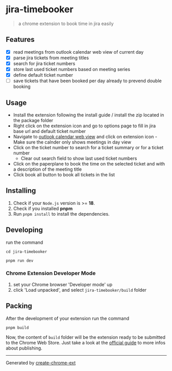 # jira-timebooker

> a chrome extension to book time in jira easily

## Features

-  [x] read meetings from outlook calendar web view of current day
-  [x] parse jira tickets from meeting titles
-  [x] search for jira ticket numbers
-  [x] store last used ticket numbers based on meeting series
-  [x] define default ticket number
-  [ ] save tickets that have been booked per day already to prevend double booking

## Usage

-  Install the extension following the install guide / install the zip located in the package folder
-  Right click on the extension icon and go to options page to fill in jira base url and default ticket number
-  Navigate to [outlook calendar web view](https://outlook.office.com/calendar/view/day) and click on extension icon - Make sure the calnder only shows meetings in day view
-  Click on the ticket number to search for a ticket summary or for a ticket number
   -  Clear out search field to show last used ticket numbers
-  Click on the paperplane to book the time on the selected ticket and with a description of the meeting title
-  Click book all button to book all tickets in the list

## Installing

1. Check if your `Node.js` version is >= **18**.
1. Check if you installed **pnpm**
1. Run `pnpm install` to install the dependencies.

## Developing

run the command

```shell
cd jira-timebooker

pnpm run dev
```

### Chrome Extension Developer Mode

1. set your Chrome browser 'Developer mode' up
2. click 'Load unpacked', and select `jira-timebooker/build` folder

## Packing

After the development of your extension run the command

```shell
pnpm build
```

Now, the content of `build` folder will be the extension ready to be submitted to the Chrome Web Store. Just take a look at the [official guide](https://developer.chrome.com/webstore/publish) to more infos about publishing.

---

Generated by [create-chrome-ext](https://github.com/guocaoyi/create-chrome-ext)
